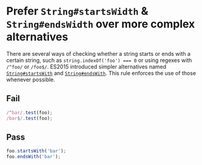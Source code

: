 # Prefer `String#startsWidth` & `String#endsWidth` over more complex alternatives

There are several ways of checking whether a string starts or ends with a certain string, such as `string.indexOf('foo') === 0` or using regexes with `/^foo/` or `/foo$/`. ES2015 introduced simpler alternatives named [`String#startsWith`](https://developer.mozilla.org/en/docs/Web/JavaScript/Reference/Global_Objects/String/startsWith) and [`String#endsWith`](https://developer.mozilla.org/en/docs/Web/JavaScript/Reference/Global_Objects/String/endsWith). This rule enforces the use of those whenever possible.


## Fail

```js
/^bar/.test(foo);
/bar$/.test(foo);
```


## Pass

```js
foo.startsWith('bar');
foo.endsWith('bar');
```
